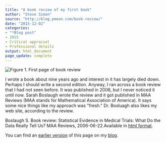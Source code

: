 ```yaml
---
title: "A book review of my first book"
author: "Steve Simon"
source: "http://blog.pmean.com/book-review/"
date: "2015-12-02"
categories:
- "*Blog post"
- 2015
- Critical appraisal
- Professional details
output: html_document
page_update: complete
---
```


![Figure 1. First page of book review](http://www.pmean.com/new-images/15/book-review01.png)

<div class="notes">

I wrote a book about nine years ago and interest in it has largely died down. Perhaps I should write a second edition. Anyway, I ran across a book review that I had not seen before. It was published in 2006, but I never noticed it until now. Sarah Boslaugh wrote the review and it got published in MAA Reviews (MAA stands for Mathematical Association of America). It says some nice things like my approach was "fresh." Dr. Bosluagh also likes my web site, according to the review.

Boslaugh S. Book review: Statistical Evidence in Medical Trials: What Do the Data Really Tell Us? MAA Reviews, 2006-06-22.Available in [html format][bos1].

You can find an [earlier version][sim1] of this page on my [blog][sim2].

[sim1]: http://blog.pmean.com/book-review/
[sim2]: http://blog.pmean.com

[bos1]: http://www.maa.org/press/maa-reviews/statistical-evidence-in-medical-trials-what-do-the-data-really-tell-us

</div>
